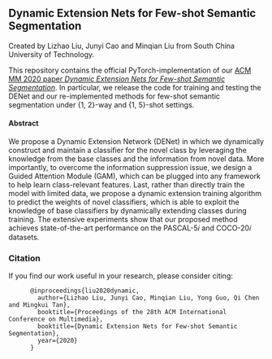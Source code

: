 ## Dynamic Extension Nets for Few-shot Semantic Segmentation
Created by Lizhao Liu, Junyi Cao and Minqian Liu from South China University of Technology.

This repository contains the official PyTorch-implementation of our [ACM MM 2020 paper *Dynamic Extension Nets for Few-shot Semantic Segmentation*](#). In particular, we release the code for training and testing the DENet and our re-implemented methods for few-shot semantic segmentation under {1, 2}-way and {1, 5}-shot settings. 

#### Abstract
We propose a Dynamic Extension Network (DENet) in which we dynamically construct and maintain a classifier for the novel class by leveraging the knowledge from the base classes and the information from novel data. More importantly, to overcome the information suppression issue, we design a Guided Attention Module (GAM), which can be plugged into any framework to help learn class-relevant features. Last, rather than directly train the model with limited data, we propose a dynamic extension training algorithm to predict the weights of novel classifiers, which is able to exploit the knowledge of base classifiers by dynamically extending classes during training. The extensive experiments show that our proposed method achieves state-of-the-art performance on the PASCAL-5𝑖 and COCO-20𝑖 datasets.

### Citation
If you find our work useful in your research, please consider citing:
		  
		  @inproceedings{liu2020dynamic, 
			author={Lizhao Liu, Junyi Cao, Minqian Liu, Yong Guo, Qi Chen and Mingkui Tan}, 
			booktitle={Proceedings of the 28th ACM International Conference on Multimedia}, 
			booktitle={Dynamic Extension Nets for Few-shot Semantic Segmentation}, 
			year={2020}
		  }
